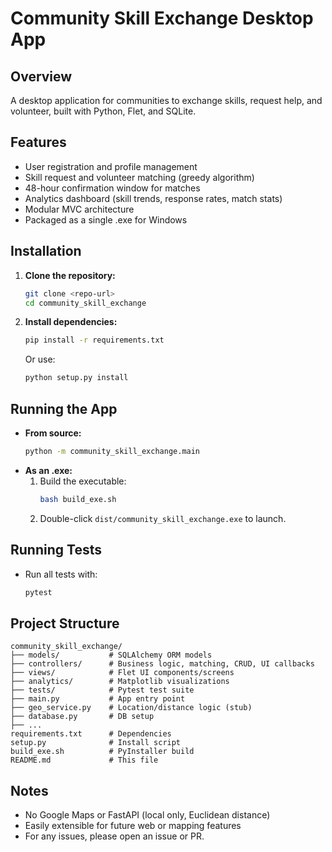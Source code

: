 # Community Skill Exchange Desktop App

## Overview
A desktop application for communities to exchange skills, request help, and volunteer, built with Python, Flet, and SQLite.

## Features
- User registration and profile management
- Skill request and volunteer matching (greedy algorithm)
- 48-hour confirmation window for matches
- Analytics dashboard (skill trends, response rates, match stats)
- Modular MVC architecture
- Packaged as a single .exe for Windows

## Installation
1. **Clone the repository:**
   ```sh
   git clone <repo-url>
   cd community_skill_exchange
   ```
2. **Install dependencies:**
   ```sh
   pip install -r requirements.txt
   ```
   Or use:
   ```sh
   python setup.py install
   ```

## Running the App
- **From source:**
  ```sh
  python -m community_skill_exchange.main
  ```
- **As an .exe:**
  1. Build the executable:
     ```sh
     bash build_exe.sh
     ```
  2. Double-click `dist/community_skill_exchange.exe` to launch.

## Running Tests
- Run all tests with:
  ```sh
  pytest
  ```

## Project Structure
```
community_skill_exchange/
├── models/           # SQLAlchemy ORM models
├── controllers/      # Business logic, matching, CRUD, UI callbacks
├── views/            # Flet UI components/screens
├── analytics/        # Matplotlib visualizations
├── tests/            # Pytest test suite
├── main.py           # App entry point
├── geo_service.py    # Location/distance logic (stub)
├── database.py       # DB setup
├── ...
requirements.txt      # Dependencies
setup.py              # Install script
build_exe.sh          # PyInstaller build
README.md             # This file
```

## Notes
- No Google Maps or FastAPI (local only, Euclidean distance)
- Easily extensible for future web or mapping features
- For any issues, please open an issue or PR. 